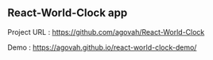 ## React-World-Clock app

Project URL : https://github.com/agovah/React-World-Clock

Demo : https://agovah.github.io/react-world-clock-demo/
